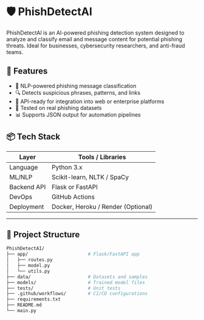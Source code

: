 # 🛡️ PhishDetectAI

PhishDetectAI is an AI-powered phishing detection system designed to analyze and classify email and message content for potential phishing threats. Ideal for businesses, cybersecurity researchers, and anti-fraud teams.



## 🚀 Features

- 🧠 NLP-powered phishing message classification
- 🔍 Detects suspicious phrases, patterns, and links
- 🔐 API-ready for integration into web or enterprise platforms
- 🧪 Tested on real phishing datasets
- 📊 Supports JSON output for automation pipelines



## 📦 Tech Stack

| Layer        | Tools / Libraries                  |
|--------------|------------------------------------|
| Language     | Python 3.x                         |
| ML/NLP       | Scikit-learn, NLTK / SpaCy         |
| Backend API  | Flask or FastAPI                   |
| DevOps       | GitHub Actions                     |
| Deployment   | Docker, Heroku / Render (Optional) |

---

## 📁 Project Structure

```bash
PhishDetectAI/
├── app/                      # Flask/FastAPI app
│   ├── routes.py
│   ├── model.py
│   └── utils.py
├── data/                     # Datasets and samples
├── models/                   # Trained model files
├── tests/                    # Unit tests
├── .github/workflows/        # CI/CD configurations
├── requirements.txt
├── README.md
└── main.py
